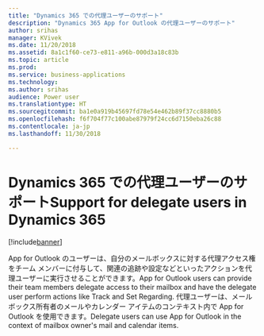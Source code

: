 ```yaml
---
title: "Dynamics 365 での代理ユーザーのサポート"
description: "Dynamics 365 App for Outlook の代理ユーザーのサポート"
author: srihas
manager: KVivek
ms.date: 11/20/2018
ms.assetid: 8a1c1f60-ce73-e811-a96b-000d3a18c83b
ms.topic: article
ms.prod: 
ms.service: business-applications
ms.technology: 
ms.author: srihas
audience: Power user
ms.translationtype: HT
ms.sourcegitcommit: ba1e0a919b45697fd78e54e462b89f37cc8880b5
ms.openlocfilehash: f6f704f77c100abe87979f24cc6d7150eba26c88
ms.contentlocale: ja-jp
ms.lasthandoff: 11/30/2018

---
```

# <a name="support-for-delegate-users-in-dynamics-365"></a><span data-ttu-id="9e8ec-103">Dynamics 365 での代理ユーザーのサポート</span><span class="sxs-lookup"><span data-stu-id="9e8ec-103">Support for delegate users in Dynamics 365</span></span>


[!include[banner](../../includes/banner.md)]

<span data-ttu-id="9e8ec-104">App for Outlook のユーザーは、自分のメールボックスに対する代理アクセス権をチーム メンバーに付与して、関連の追跡や設定などといったアクションを代理ユーザーに実行させることができます。</span><span class="sxs-lookup"><span data-stu-id="9e8ec-104">App for Outlook users can provide their team members delegate access to their mailbox and have the delegate user perform actions like Track and Set Regarding.</span></span> <span data-ttu-id="9e8ec-105">代理ユーザーは、メールボックス所有者のメールやカレンダー アイテムのコンテキスト内で App for Outlook を使用できます。</span><span class="sxs-lookup"><span data-stu-id="9e8ec-105">Delegate users can use App for Outlook in the context of mailbox owner's mail and calendar items.</span></span>

